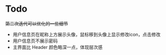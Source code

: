 # Todo

<del>第二次迭代可以优化的一些细节</del>

- 用户信息页在昵称上方展示头像，鼠标移到头像上显示修改icon，点击修改
- 用户信息页不展示密码
- 主界面比 Header 颜色略深一点，体现层次感
